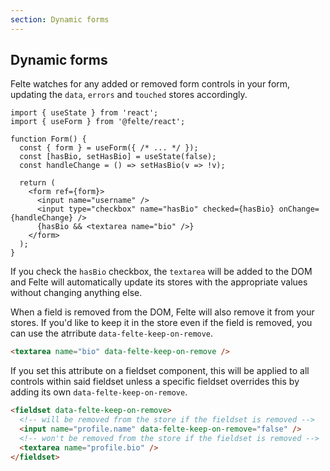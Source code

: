 ```yaml
---
section: Dynamic forms
---
```


## Dynamic forms

Felte watches for any added or removed form controls in your form, updating the `data`, `errors` and `touched` stores accordingly.

```tsx
import { useState } from 'react';
import { useForm } from '@felte/react';

function Form() {
  const { form } = useForm({ /* ... */ });
  const [hasBio, setHasBio] = useState(false);
  const handleChange = () => setHasBio(v => !v);

  return (
    <form ref={form}>
      <input name="username" />
      <input type="checkbox" name="hasBio" checked={hasBio} onChange={handleChange} />
      {hasBio && <textarea name="bio" />}
    </form>
  );
}
```

If you check the `hasBio` checkbox, the `textarea` will be added to the DOM and Felte will automatically update its stores with the appropriate values without changing anything else.

When a field is removed from the DOM, Felte will also remove it from your stores. If you'd like to keep it in the store even if the field is removed, you can use the atrribute `data-felte-keep-on-remove`.

```html
<textarea name="bio" data-felte-keep-on-remove />
```

If you set this attribute on a fieldset component, this will be applied to all controls within said fieldset unless a specific fieldset overrides this by adding its own `data-felte-keep-on-remove`.

```html
<fieldset data-felte-keep-on-remove>
  <!-- will be removed from the store if the fieldset is removed -->
  <input name="profile.name" data-felte-keep-on-remove="false" />
  <!-- won't be removed from the store if the fieldset is removed -->
  <textarea name="profile.bio" />
</fieldset>
```
